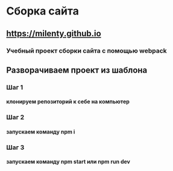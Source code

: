 # Сборка сайта
## https://milenty.github.io
### Учебный проект сборки сайта с помощью webpack
## Разворачиваем проект из шаблона
### Шаг 1 
#### клонируем репозиторий к себе на компьютер
### Шаг 2
#### запускаем команду npm i
### Шаг 3
#### запускаем команду npm start или npm run dev